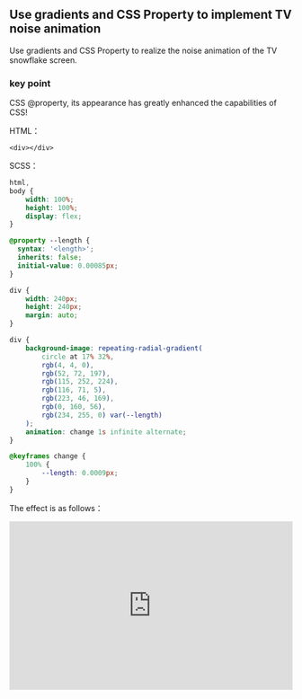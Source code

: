 ## Use gradients and CSS Property to implement TV noise animation

Use gradients and CSS Property to realize the noise animation of the TV snowflake screen.

### key point

CSS @property, its appearance has greatly enhanced the capabilities of CSS!

HTML：

```
<div></div>
```

SCSS：
```scss
html,
body {
    width: 100%;
    height: 100%;
    display: flex;
}

@property --length {
  syntax: '<length>';
  inherits: false;
  initial-value: 0.00085px;
}

div {
    width: 240px;
    height: 240px;
    margin: auto;
}

div {
    background-image: repeating-radial-gradient(
        circle at 17% 32%,
        rgb(4, 4, 0),
        rgb(52, 72, 197),
        rgb(115, 252, 224),
        rgb(116, 71, 5),
        rgb(223, 46, 169),
        rgb(0, 160, 56),
        rgb(234, 255, 0) var(--length)
    );
    animation: change 1s infinite alternate;
}

@keyframes change {
    100% {
        --length: 0.0009px;
    }
}
```

The effect is as follows：

<iframe height="300" style="width: 100%;" scrolling="no" title="background-css-property-tv-noise" src="https://codepen.io/dvha/embed/abPjGBp?default-tab=html%2Cresult" frameborder="no" loading="lazy" allowtransparency="true" allowfullscreen="true">
  See the Pen <a href="https://codepen.io/dvha/pen/abPjGBp">
  background-css-property-tv-noise</a> by HaDV (<a href="https://codepen.io/dvha">@dvha</a>)
  on <a href="https://codepen.io">CodePen</a>.
</iframe>